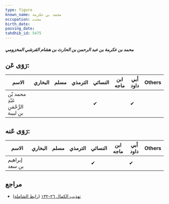 ```yaml
---
type: figure
known_name: محمد بن عكرمة
occupation: محدث
birth_date:
passing_date:
tahdhib_id: 5475
---
```

##### محمد بن عكرمة بن عبد الرحمن بن الحارث بن هشام القرشي المخزومي

## رَوَى عَن:
| الاسم                                | البخاري | مسلم | الترمذي | النسائي | ابن ماجه | أبي داود | Others |
| ------------------------------------ | ------- | ---- | ------- | ------- | -------- | -------- | ------ |
| محمد بْن عَبْدِ الرَّحْمَنِ بن لبيبة |         |      |         | ✔       |          | ✔        |        |
## رَوَى عَنه:
| الاسم          | البخاري | مسلم | الترمذي | النسائي | ابن ماجه | أبي داود | Others |
| -------------- | ------- | ---- | ------- | ------- | -------- | -------- | ------ |
| إبراهيم بن سعد |         |      |         | ✔       |          | ✔        |        |
## مراجع
- [تهذيب الكمال ٢٦-١٣٢](obsidian://open?vault=Tahdhib-al-Kamal&file=Figures/٥٤٧٥-محمد%20بن%20عكرمة%20بن%20عبد%20الرحمن%20بن%20الحارث%20بن%20هشام%20القرشي%20المخزومي) ([رابط الشاملة](https://shamela.ws/book/3722/13880))